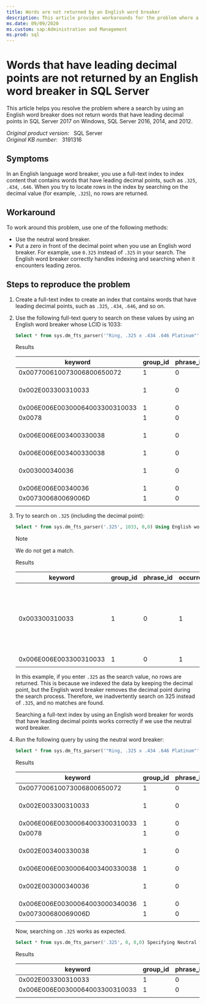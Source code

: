 ```yaml
---
title: Words are not returned by an English word breaker
description: This article provides workarounds for the problem where a search by using an English word breaker does not return words that have leading decimal points in SQL Server 2017 on Windows, SQL Server 2016, 2014, and 2012.
ms.date: 09/09/2020
ms.custom: sap:Administration and Management
ms.prod: sql
---
```

# Words that have leading decimal points are not returned by an English word breaker in SQL Server

This article helps you resolve the problem where a search by using an English word breaker does not return words that have leading decimal points in SQL Server 2017 on Windows, SQL Server 2016, 2014, and 2012.

_Original product version:_ &nbsp; SQL Server  
_Original KB number:_ &nbsp; 3191316

## Symptoms

In an English language word breaker, you use a full-text index to index content that contains words that have leading decimal points, such as `.325`, `.434`, `.646`. When you try to locate rows in the index by searching on the decimal value (for example, `.325`), no rows are returned.

## Workaround

To work around this problem, use one of the following methods:

- Use the neutral word breaker.
- Put a zero in front of the decimal point when you use an English word breaker. For example, use `0.325` instead of `.325` in your search. The English word breaker correctly handles indexing and searching when it encounters leading zeros.

## Steps to reproduce the problem

1. Create a full-text index to create an index that contains words that have leading decimal points, such as `.325`, `.434`, `.646`, and so on.

2. Use the following full-text query to search on these values by using an English word breaker whose LCID is 1033:

    ```sql
    Select * from sys.dm_fts_parser('"Ring, .325 x .434 .646 Platinum"', 1033, 0,0)
    ```

    Results

    | keyword| group_id| phrase_id| occurrence| special_term| display_term| Notes |
    |---|---|---|---|---|---|---|
    |0x007700610073006800650072|1|0|1|Exact Match|Ring||
    |0x002E003300310033|1|0|2|Exact Match|.325|Keeps the decimal|
    |0x006E006E00300064003300310033|1|0|2|Exact Match|nn0d325||
    |0x0078|1|0|3|Noise Word|x||
    |0x006E006E003400330038|1|0|4|Exact Match|.434|Keeps the decimal|
    |0x006E006E003400330038|1|0|4|Exact Match|nn434||
    |0x003000340036|1|0|5|Exact Match|.646|Keeps the decimal|
    |0x006E006E00340036|1|0|5|Exact Match|nn46||
    |0x007300680069006D|1|0|6|Exact Match|Platinum||
    ||||||||

3. Try to search on `.325` (including the decimal point):

    ```sql
    Select * from sys.dm_fts_parser('.325', 1033, 0,0) Using English word breaker to specify the ".325" search term.
    ```

    > [!NOTE]
    > We do not get a match.

    Results

    | keyword| group_id| phrase_id|occurrence| special_term| display_term| Notes |
    |---|---|---|---|---|---|---|
    |0x003300310033|1|0|1|Exact Match|325|Removes the decimal when searching and 325 <> .325, so no row returned|
    |0x006E006E003300310033|1|0|1|Exact Match|nn325||
    ||||||||

    In this example, if you enter `.325` as the search value, no rows are returned. This is because we indexed the data by keeping the decimal point, but the English word breaker removes the decimal point during the search process. Therefore, we inadvertently search on 325 instead of `.325`, and no matches are found.

    Searching a full-text index by using an English word breaker for words that have leading decimal points works correctly if we use the neutral word breaker.

4. Run the following query by using the neutral word breaker:

    ```sql
    Select * from sys.dm_fts_parser('"Ring, .325 x .434 .646 Platinum"', 0, 0,0)
    ```

    Results

    | keyword| group_id| phrase_id| occurrence| special_term| display_term| Notes |
    |---|---|---|---|---|---|---|
    |0x007700610073006800650072|1|0|1|Exact Match|Ring||
    |0x002E003300310033|1|0|2|Exact Match|.325|Keeps the decimal|
    |0x006E006E00300064003300310033|1|0|2|Exact Match|nn0d325||
    |0x0078|1|0|3|Noise Word|x||
    |0x002E003400330038|1|0|4|Exact Match|.434|Keeps the decimal|
    |0x006E006E00300064003400330038|1|0|4|Exact Match|nn0d434||
    |0x002E003000340036|1|0|5|Exact Match|.646|Keeps the decimal|
    |0x006E006E00300064003000340036|1|0|5|Exact Match|nn0d646||
    |0x007300680069006D|1|0|6|Exact Match|Platinum||
    ||||||||

    Now, searching on `.325` works as expected.

    ```sql
    Select * from sys.dm_fts_parser('.325', 0, 0,0) Specifying Neutral word breaker.
    ```

    Results

    | keyword| group_id| phrase_id| occurrence| special_term| display_term| Notes |
    |---|---|---|---|---|---|---|
    |0x002E003300310033|1|0|1|Exact Match|.325||
    |0x006E006E00300064003300310033|1|0|1|Exact Match|nn0d325||
    ||||||||

